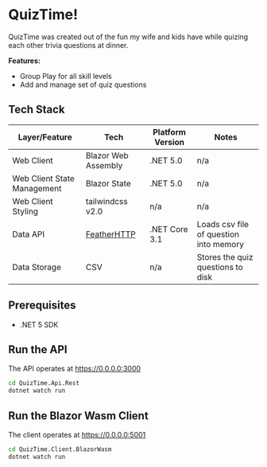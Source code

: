 # QuizTime!

QuizTime was created out of the fun my wife and kids have while quizing each other trivia questions at dinner. 

__Features:__

- Group Play for all skill levels
- Add and manage set of quiz questions

## Tech Stack

| Layer/Feature               | Tech                | Platform Version | Notes                                  |
| --------------------------- | ------------------- | ---------------- | -------------------------------------- |
| Web Client                  | Blazor Web Assembly | .NET 5.0         | n/a                                    |
| Web Client State Management | Blazor State        | .NET 5.0         | n/a                                    |
| Web Client Styling          | tailwindcss v2.0    | n/a              | n/a                                    |
| Data API                    | [FeatherHTTP](https://github.com/featherhttp/tutorial) | .NET Core 3.1    | Loads csv file of question into memory |
| Data Storage                | CSV                 | n/a              | Stores the quiz questions to disk      |


## Prerequisites

- .NET 5 SDK

  
## Run the API

The API operates at https://0.0.0.0:3000

~~~bash
cd QuizTime.Api.Rest
dotnet watch run
~~~

## Run the Blazor Wasm Client

The client operates at https://0.0.0.0:5001

~~~bash
cd QuizTime.Client.BlazorWasm
dotnet watch run
~~~



